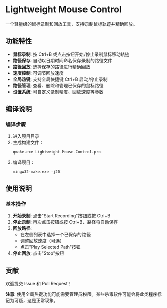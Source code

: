 # Lightweight Mouse Control

一个轻量级的鼠标录制和回放工具，支持录制鼠标轨迹并精确回放。

## 功能特性

- **鼠标录制**: 按 Ctrl+B 或点击按钮开始/停止录制鼠标移动轨迹
- **路径保存**: 自动以日期时间命名保存录制的路径文件
- **路径回放**: 选择保存的路径进行精确回放
- **速度控制**: 可调节回放速度
- **全局热键**: 支持全局快捷键 Ctrl+B 启动/停止录制
- **路径管理**: 查看、删除和管理已保存的鼠标路径
- **设置系统**: 可自定义录制精度、回放速度等参数

## 编译说明

### 编译步骤

1. 进入项目目录
2. 生成构建文件：
   ```
   qmake.exe Lightweight-Mouse-Control.pro
   ```
3. 编译项目：
   ```
   mingw32-make.exe -j20
   ```

## 使用说明

### 基本操作

1. **开始录制**: 点击"Start Recording"按钮或按 Ctrl+B
2. **停止录制**: 再次点击按钮或按 Ctrl+B，路径将自动保存
3. **回放路径**:
   - 在左侧列表中选择一个已保存的路径
   - 调整回放速度（可选）
   - 点击"Play Selected Path"按钮
4. **停止回放**: 点击"Stop"按钮


## 贡献

欢迎提交 Issue 和 Pull Request！


**注意**: 使用全局热键功能可能需要管理员权限。某些杀毒软件可能会将此类程序标记为可疑，这是正常现象。
